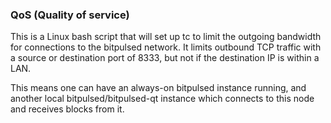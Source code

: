 ### QoS (Quality of service) ###

This is a Linux bash script that will set up tc to limit the outgoing bandwidth for connections to the bitpulsed network. It limits outbound TCP traffic with a source or destination port of 8333, but not if the destination IP is within a LAN.

This means one can have an always-on bitpulsed instance running, and another local bitpulsed/bitpulsed-qt instance which connects to this node and receives blocks from it.
